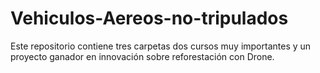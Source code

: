 # Vehiculos-Aereos-no-tripulados
Este repositorio contiene tres carpetas  dos cursos muy importantes y  un proyecto ganador en innovación sobre reforestación con Drone.
